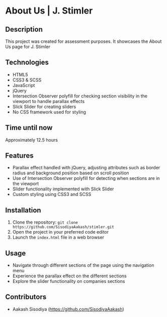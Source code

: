 # About Us | J. Stimler

## Description
This project was created for assessment purposes. It showcases the About Us page for J. Stimler

## Technologies
- HTML5
- CSS3 & SCSS
- JavaScript
- jQuery
- Intersection Observer polyfill for checking section visibility in the viewport to handle parallax effects
- Slick Slider for creating sliders
- No CSS framework used for styling

## Time until now
Approximately 12.5 hours

## Features
- Parallax effect handled with jQuery, adjusting attributes such as border radius and background position based on scroll position
- Use of Intersection Observer polyfill for detecting when sections are in the viewport
- Slider functionality implemented with Slick Slider
- Custom styling using CSS3 and SCSS

## Installation
1. Clone the repository: `git clone https://github.com/SisodiyaAakash/stimler.git`
2. Open the project in your preferred code editor
3. Launch the `index.html` file in a web browser

## Usage
- Navigate through different sections of the page using the navigation menu
- Experience the parallax effect on the different sections
- Explore the slider functionality on companies sections

## Contributors
- Aakash Sisodiya (https://github.com/SisodiyaAakash)
